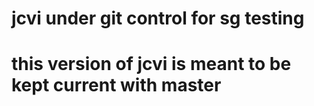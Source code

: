 # jcvi under git control for sg testing
# this version of jcvi is meant to be kept current with master
